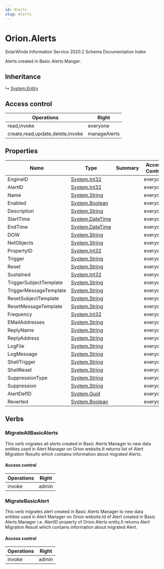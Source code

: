 ```yaml
---
id: Alerts
slug: Alerts
---
```


# Orion.Alerts

SolarWinds Information Service 2020.2 Schema Documentation Index

Alerts created in Basic Alerts Manger.

## Inheritance

↳ [System.Entity](./../System/Entity)

## Access control

| Operations | Right |
| ------ | ------ |
| read,invoke | everyone |
| create,read,update,delete,invoke | manageAlerts |

## Properties

| Name | Type | Summary | Access Control |
| ------ | ------ | ------ | ------ |
| EngineID | [System.Int32](https://docs.microsoft.com/en-us/dotnet/api/system.int32) |  | everyone |
| AlertID | [System.Int32](https://docs.microsoft.com/en-us/dotnet/api/system.int32) |  | everyone |
| Name | [System.String](https://docs.microsoft.com/en-us/dotnet/api/system.string) |  | everyone |
| Enabled | [System.Boolean](https://docs.microsoft.com/en-us/dotnet/api/system.boolean) |  | everyone |
| Description | [System.String](https://docs.microsoft.com/en-us/dotnet/api/system.string) |  | everyone |
| StartTime | [System.DateTime](https://docs.microsoft.com/en-us/dotnet/api/system.datetime) |  | everyone |
| EndTime | [System.DateTime](https://docs.microsoft.com/en-us/dotnet/api/system.datetime) |  | everyone |
| DOW | [System.String](https://docs.microsoft.com/en-us/dotnet/api/system.string) |  | everyone |
| NetObjects | [System.String](https://docs.microsoft.com/en-us/dotnet/api/system.string) |  | everyone |
| PropertyID | [System.Int32](https://docs.microsoft.com/en-us/dotnet/api/system.int32) |  | everyone |
| Trigger | [System.String](https://docs.microsoft.com/en-us/dotnet/api/system.string) |  | everyone |
| Reset | [System.String](https://docs.microsoft.com/en-us/dotnet/api/system.string) |  | everyone |
| Sustained | [System.Int32](https://docs.microsoft.com/en-us/dotnet/api/system.int32) |  | everyone |
| TriggerSubjectTemplate | [System.String](https://docs.microsoft.com/en-us/dotnet/api/system.string) |  | everyone |
| TriggerMessageTemplate | [System.String](https://docs.microsoft.com/en-us/dotnet/api/system.string) |  | everyone |
| ResetSubjectTemplate | [System.String](https://docs.microsoft.com/en-us/dotnet/api/system.string) |  | everyone |
| ResetMessageTemplate | [System.String](https://docs.microsoft.com/en-us/dotnet/api/system.string) |  | everyone |
| Frequency | [System.Int32](https://docs.microsoft.com/en-us/dotnet/api/system.int32) |  | everyone |
| EMailAddresses | [System.String](https://docs.microsoft.com/en-us/dotnet/api/system.string) |  | everyone |
| ReplyName | [System.String](https://docs.microsoft.com/en-us/dotnet/api/system.string) |  | everyone |
| ReplyAddress | [System.String](https://docs.microsoft.com/en-us/dotnet/api/system.string) |  | everyone |
| LogFile | [System.String](https://docs.microsoft.com/en-us/dotnet/api/system.string) |  | everyone |
| LogMessage | [System.String](https://docs.microsoft.com/en-us/dotnet/api/system.string) |  | everyone |
| ShellTrigger | [System.String](https://docs.microsoft.com/en-us/dotnet/api/system.string) |  | everyone |
| ShellReset | [System.String](https://docs.microsoft.com/en-us/dotnet/api/system.string) |  | everyone |
| SuppressionType | [System.String](https://docs.microsoft.com/en-us/dotnet/api/system.string) |  | everyone |
| Suppression | [System.String](https://docs.microsoft.com/en-us/dotnet/api/system.string) |  | everyone |
| AlertDefID | [System.Guid](https://docs.microsoft.com/en-us/dotnet/api/system.guid) |  | everyone |
| Reverted | [System.Boolean](https://docs.microsoft.com/en-us/dotnet/api/system.boolean) |  | everyone |

## Verbs

### MigrateAllBasicAlerts

This verb migrates all alerts created in Basic Alerts Manager to new data entities used in Alert Manager on Orion website.It returns list of Alert Migration Results which contains information about migrated Alerts.

#### Access control

| Operations | Right |
| ------ | ------ |
| invoke | admin |

### MigrateBasicAlert

This verb migrates alert created in Basic Alerts Manager to new data entities used in Alert Manager on Orion website.Id of Alert created in Basic Alerts Manager i.e. AlertID property of Orion.Alerts entity.It returns Alert Migration Result which contains information about migrated Alert.

#### Access control

| Operations | Right |
| ------ | ------ |
| invoke | admin |

